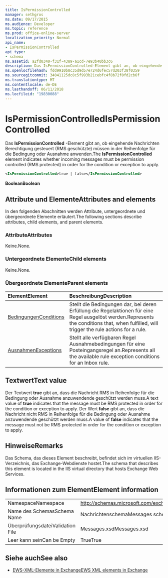 ```yaml
---
title: IsPermissionControlled
manager: sethgros
ms.date: 09/17/2015
ms.audience: Developer
ms.topic: reference
ms.prod: office-online-server
localization_priority: Normal
api_name:
- IsPermissionControlled
api_type:
- schema
ms.assetid: a2fd0340-f31f-4389-a1cd-7e93b40bb3c6
description: Das IsPermissionControlled-Element gibt an, ob eingehende Nachrichten Berechtigung gesteuert (RMS geschützte) müssen in der Reihenfolge für die Bedingung oder Ausnahme anwenden.
ms.openlocfilehash: fdd9910b8c35d9d57e724d6fec57d203f38f0359
ms.sourcegitcommit: 34041125dc8c5f993b21cebfc4f8b72f0fd2cb6f
ms.translationtype: MT
ms.contentlocale: de-DE
ms.lasthandoff: 06/11/2018
ms.locfileid: "19830088"
---
```

# <a name="ispermissioncontrolled"></a><span data-ttu-id="b1fae-103">IsPermissionControlled</span><span class="sxs-lookup"><span data-stu-id="b1fae-103">IsPermissionControlled</span></span>

<span data-ttu-id="b1fae-104">Das **IsPermissionControlled** -Element gibt an, ob eingehende Nachrichten Berechtigung gesteuert (RMS geschützte) müssen in der Reihenfolge für die Bedingung oder Ausnahme anwenden.</span><span class="sxs-lookup"><span data-stu-id="b1fae-104">The **IsPermissionControlled** element indicates whether incoming messages must be permission controlled (RMS protected) in order for the condition or exception to apply.</span></span> 
  
```XML
<IsPermissionControlled>true | false</IsPermissionControlled>
```

 <span data-ttu-id="b1fae-105">**Boolean**</span><span class="sxs-lookup"><span data-stu-id="b1fae-105">**Boolean**</span></span>
## <a name="attributes-and-elements"></a><span data-ttu-id="b1fae-106">Attribute und Elemente</span><span class="sxs-lookup"><span data-stu-id="b1fae-106">Attributes and elements</span></span>

<span data-ttu-id="b1fae-107">In den folgenden Abschnitten werden Attribute, untergeordnete und übergeordnete Elemente erläutert.</span><span class="sxs-lookup"><span data-stu-id="b1fae-107">The following sections describe attributes, child elements, and parent elements.</span></span>
  
### <a name="attributes"></a><span data-ttu-id="b1fae-108">Attribute</span><span class="sxs-lookup"><span data-stu-id="b1fae-108">Attributes</span></span>

<span data-ttu-id="b1fae-109">Keine.</span><span class="sxs-lookup"><span data-stu-id="b1fae-109">None.</span></span>
  
### <a name="child-elements"></a><span data-ttu-id="b1fae-110">Untergeordnete Elemente</span><span class="sxs-lookup"><span data-stu-id="b1fae-110">Child elements</span></span>

<span data-ttu-id="b1fae-111">Keine.</span><span class="sxs-lookup"><span data-stu-id="b1fae-111">None.</span></span>
  
### <a name="parent-elements"></a><span data-ttu-id="b1fae-112">Übergeordnete Elemente</span><span class="sxs-lookup"><span data-stu-id="b1fae-112">Parent elements</span></span>

|<span data-ttu-id="b1fae-113">**Element**</span><span class="sxs-lookup"><span data-stu-id="b1fae-113">**Element**</span></span>|<span data-ttu-id="b1fae-114">**Beschreibung**</span><span class="sxs-lookup"><span data-stu-id="b1fae-114">**Description**</span></span>|
|:-----|:-----|
|[<span data-ttu-id="b1fae-115">Bedingungen</span><span class="sxs-lookup"><span data-stu-id="b1fae-115">Conditions</span></span>](conditions.md) <br/> |<span data-ttu-id="b1fae-116">Stellt die Bedingungen dar, bei deren Erfüllung die Regelaktionen für eine Regel ausgelöst werden.</span><span class="sxs-lookup"><span data-stu-id="b1fae-116">Represents the conditions that, when fulfilled, will trigger the rule actions for a rule.</span></span>  <br/> |
|[<span data-ttu-id="b1fae-117">Ausnahmen</span><span class="sxs-lookup"><span data-stu-id="b1fae-117">Exceptions</span></span>](exceptions.md) <br/> |<span data-ttu-id="b1fae-118">Stellt alle verfügbaren Regel Ausnahmebedingungen für eine Posteingangsregel an.</span><span class="sxs-lookup"><span data-stu-id="b1fae-118">Represents all the available rule exception conditions for an Inbox rule.</span></span>  <br/> |
   
## <a name="text-value"></a><span data-ttu-id="b1fae-119">Textwert</span><span class="sxs-lookup"><span data-stu-id="b1fae-119">Text value</span></span>

<span data-ttu-id="b1fae-120">Der Textwert **true** gibt an, dass die Nachricht RMS in Reihenfolge für die Bedingung oder Ausnahme anzuwendende geschützt werden muss.</span><span class="sxs-lookup"><span data-stu-id="b1fae-120">A text value of **true** indicates that the message must be RMS protected in order for the condition or exception to apply.</span></span> <span data-ttu-id="b1fae-121">Der Wert **false** gibt an, dass die Nachricht nicht RMS in Reihenfolge für die Bedingung oder Ausnahme anzuwendende geschützt werden muss.</span><span class="sxs-lookup"><span data-stu-id="b1fae-121">A value of **false** indicates that the message must not be RMS protected in order for the condition or exception to apply.</span></span> 
  
## <a name="remarks"></a><span data-ttu-id="b1fae-122">Hinweise</span><span class="sxs-lookup"><span data-stu-id="b1fae-122">Remarks</span></span>

<span data-ttu-id="b1fae-123">Das Schema, das dieses Element beschreibt, befindet sich im virtuellen IIS-Verzeichnis, das Exchange-Webdienste hostet.</span><span class="sxs-lookup"><span data-stu-id="b1fae-123">The schema that describes this element is located in the IIS virtual directory that hosts Exchange Web Services.</span></span>
  
## <a name="element-information"></a><span data-ttu-id="b1fae-124">Informationen zum Element</span><span class="sxs-lookup"><span data-stu-id="b1fae-124">Element information</span></span>

|||
|:-----|:-----|
|<span data-ttu-id="b1fae-125">Namespace</span><span class="sxs-lookup"><span data-stu-id="b1fae-125">Namespace</span></span>  <br/> |http://schemas.microsoft.com/exchange/services/2006/messages  <br/> |
|<span data-ttu-id="b1fae-126">Name des Schemas</span><span class="sxs-lookup"><span data-stu-id="b1fae-126">Schema Name</span></span>  <br/> |<span data-ttu-id="b1fae-127">Nachrichtenschema</span><span class="sxs-lookup"><span data-stu-id="b1fae-127">Messages schema</span></span>  <br/> |
|<span data-ttu-id="b1fae-128">Überprüfungsdatei</span><span class="sxs-lookup"><span data-stu-id="b1fae-128">Validation File</span></span>  <br/> |<span data-ttu-id="b1fae-129">Messages.xsd</span><span class="sxs-lookup"><span data-stu-id="b1fae-129">Messages.xsd</span></span>  <br/> |
|<span data-ttu-id="b1fae-130">Leer kann sein</span><span class="sxs-lookup"><span data-stu-id="b1fae-130">Can be Empty</span></span>  <br/> |<span data-ttu-id="b1fae-131">True</span><span class="sxs-lookup"><span data-stu-id="b1fae-131">True</span></span>  <br/> |
   
## <a name="see-also"></a><span data-ttu-id="b1fae-132">Siehe auch</span><span class="sxs-lookup"><span data-stu-id="b1fae-132">See also</span></span>



- [<span data-ttu-id="b1fae-133">EWS-XML-Elemente in Exchange</span><span class="sxs-lookup"><span data-stu-id="b1fae-133">EWS XML elements in Exchange</span></span>](ews-xml-elements-in-exchange.md)

